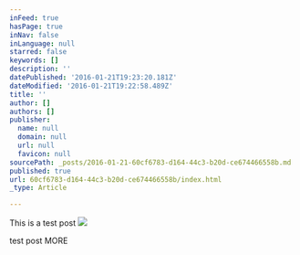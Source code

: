 ```yaml
---
inFeed: true
hasPage: true
inNav: false
inLanguage: null
starred: false
keywords: []
description: ''
datePublished: '2016-01-21T19:23:20.181Z'
dateModified: '2016-01-21T19:22:58.489Z'
title: ''
author: []
authors: []
publisher:
  name: null
  domain: null
  url: null
  favicon: null
sourcePath: _posts/2016-01-21-60cf6783-d164-44c3-b20d-ce674466558b.md
published: true
url: 60cf6783-d164-44c3-b20d-ce674466558b/index.html
_type: Article

---
```

This is a test post
![](https://the-grid-user-content.s3-us-west-2.amazonaws.com/751788e5-78ce-4a4c-9232-36de70d64146.png)

test post MORE